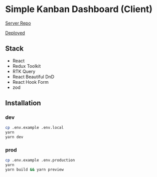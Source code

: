 # Simple Kanban Dashboard (Client)

[Server Repo](https://github.com/leendrew/kanban-server-nest)

[Deployed](https://leendrew.github.io/kanban-client-react)

## Stack

- React
- Redux Toolkit
- RTK Query
- React Beautiful DnD
- React Hook Form
- zod

## Installation

### dev

```bash
cp .env.example .env.local
yarn
yarn dev
```

### prod

```bash
cp .env.example .env.production
yarn
yarn build && yarn preview
```
